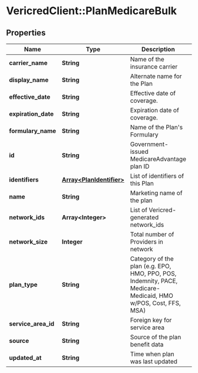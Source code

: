 # VericredClient::PlanMedicareBulk

## Properties
Name | Type | Description | Notes
------------ | ------------- | ------------- | -------------
**carrier_name** | **String** | Name of the insurance carrier | [optional] 
**display_name** | **String** | Alternate name for the Plan | [optional] 
**effective_date** | **String** | Effective date of coverage. | [optional] 
**expiration_date** | **String** | Expiration date of coverage. | [optional] 
**formulary_name** | **String** | Name of the Plan&#39;s Formulary | [optional] 
**id** | **String** | Government-issued MedicareAdvantage plan ID | [optional] 
**identifiers** | [**Array&lt;PlanIdentifier&gt;**](PlanIdentifier.md) | List of identifiers of this Plan | [optional] 
**name** | **String** | Marketing name of the plan | [optional] 
**network_ids** | **Array&lt;Integer&gt;** | List of Vericred-generated network_ids | [optional] 
**network_size** | **Integer** | Total number of Providers in network | [optional] 
**plan_type** | **String** | Category of the plan (e.g. EPO, HMO, PPO, POS, Indemnity, PACE, Medicare-Medicaid, HMO w/POS, Cost, FFS, MSA) | [optional] 
**service_area_id** | **String** | Foreign key for service area | [optional] 
**source** | **String** | Source of the plan benefit data | [optional] 
**updated_at** | **String** | Time when plan was last updated | [optional] 


